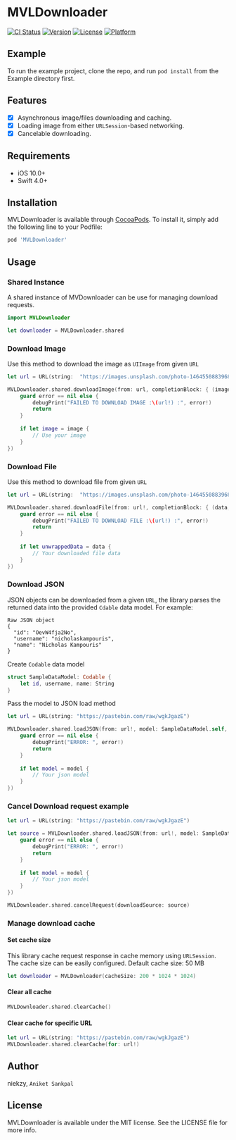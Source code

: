 # MVLDownloader

[![CI Status](https://img.shields.io/travis/niekzy/MVLDownloader.svg?style=flat)](https://travis-ci.org/niekzy/MVLDownloader)
[![Version](https://img.shields.io/cocoapods/v/MVLDownloader.svg?style=flat)](https://cocoapods.org/pods/MVLDownloader)
[![License](https://img.shields.io/cocoapods/l/MVLDownloader.svg?style=flat)](https://cocoapods.org/pods/MVLDownloader)
[![Platform](https://img.shields.io/cocoapods/p/MVLDownloader.svg?style=flat)](https://cocoapods.org/pods/MVLDownloader)

## Example

To run the example project, clone the repo, and run `pod install` from the Example directory first.

## Features

- [x] Asynchronous image/files downloading and caching.
- [x] Loading image from either `URLSession`-based networking.
- [x] Cancelable downloading.

## Requirements
- iOS 10.0+
- Swift 4.0+

## Installation

MVLDownloader is available through [CocoaPods](https://cocoapods.org). To install
it, simply add the following line to your Podfile:

```ruby
pod 'MVLDownloader'
```

## Usage

### Shared Instance

A shared instance of MVDownloader can be use for managing download requests. 

```swift
import MVLDownloader

let downloader = MVLDownloader.shared
```

### Download Image

Use this method to download the image as `UIImage` from given `URL`

```swift
let url = URL(string:  "https://images.unsplash.com/photo-1464550883968-cec281c19761")

MVLDownloader.shared.downloadImage(from: url, completionBlock: { (image, error) in
    guard error == nil else {
        debugPrint("FAILED TO DOWNLOAD IMAGE :\(url!) :", error!)
        return
    }
    
    if let image = image {
        // Use your image
    }
})
```

### Download File

Use this method to download file from given `URL`

```swift
let url = URL(string:  "https://images.unsplash.com/photo-1464550883968-cec281c19761")

MVLDownloader.shared.downloadFile(from: url!, completionBlock: { (data, error) in
    guard error == nil else {
        debugPrint("FAILED TO DOWNLOAD FILE :\(url!) :", error!)
        return
    }
    
    if let unwrappedData = data {
        // Your downloaded file data
    }
})
```

### Download JSON

JSON objects can be downloaded from a given `URL`, the library parses the returned data into the provided `Cdable` data model. 
For example:

```
Raw JSON object
{
  "id": "OevW4fja2No",
  "username": "nicholaskampouris",
  "name": "Nicholas Kampouris"
}
```
Create `Codable` data model 

```swift
struct SampleDataModel: Codable {
    let id, username, name: String
}
```

Pass the model to JSON load method

```swift
let url = URL(string: "https://pastebin.com/raw/wgkJgazE")

MVLDownloader.shared.loadJSON(from: url!, model: SampleDataModel.self, completionBlock: { (model, error) in
    guard error == nil else {
        debugPrint("ERROR: ", error!)
        return
    }
    
    if let model = model {
        // Your json model
    }
})
```

### Cancel Download request example

```swift
let url = URL(string: "https://pastebin.com/raw/wgkJgazE")

let source = MVLDownloader.shared.loadJSON(from: url!, model: SampleDataModel.self, completionBlock: { (model, error) in
    guard error == nil else {
        debugPrint("ERROR: ", error!)
        return
    }
    
    if let model = model {
        // Your json model
    }
})

MVLDownloader.shared.cancelRequest(downloadSource: source)
```

### Manage download cache

#### Set cache size
This library cache request response in cache memory using `URLSession`.
The cache size can be easily configured. 
Default cache size: 50 MB

```swift
let downloader = MVLDownloader(cacheSize: 200 * 1024 * 1024)
```

#### Clear all cache

```swift
MVLDownloader.shared.clearCache()
```

#### Clear cache for specific URL

```swift
let url = URL(string: "https://pastebin.com/raw/wgkJgazE")
MVLDownloader.shared.clearCache(for: url!)
```

## Author

niekzy, `Aniket Sankpal`

## License

MVLDownloader is available under the MIT license. See the LICENSE file for more info.

